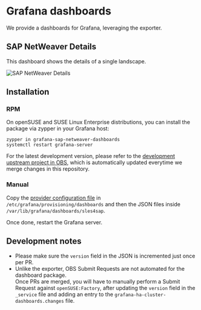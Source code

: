 # Grafana dashboards

We provide a dashboards for Grafana, leveraging the exporter.


## SAP NetWeaver Details

This dashboard shows the details of a single landscape.

![SAP NetWeaver Details](screenshot-details.png)


## Installation

### RPM 

On openSUSE and SUSE Linux Enterprise distributions, you can install the package via zypper in your Grafana host:
```
zypper in grafana-sap-netweaver-dashboards
systemctl restart grafana-server
```

For the latest development version, please refer to the [development upstream project in OBS](https://build.opensuse.org/project/show/network:ha-clustering:sap-deployments:devel), which is automatically updated everytime we merge changes in this repository. 

### Manual

Copy the [provider configuration file](https://build.opensuse.org/package/view_file/network:ha-clustering:sap-deployments:devel/grafana-sap-providers/provider-sles4sap.yaml?expand=1) in `/etc/grafana/provisioning/dashboards` and then the JSON files inside `/var/lib/grafana/dashboards/sles4sap`.

Once done, restart the Grafana server.


## Development notes

- Please make sure the `version` field in the JSON is incremented just once per PR.
- Unlike the exporter, OBS Submit Requests are not automated for the dashboard package.  
  Once PRs are merged, you will have to manually perform a Submit Request against `openSUSE:Factory`, after updating the `version` field in the `_service` file and adding an entry to the `grafana-ha-cluster-dashboards.changes` file.    
